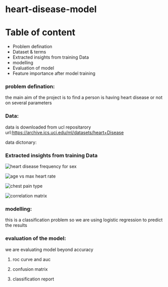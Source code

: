 # heart-disease-model

# Table of content
* Problem defination
* Dataset & terms
* Extracted insights from training Data
* modelling
* Evaluation of model
* Feature importance after model training

### problem defination: 
the main aim of the project is to find a person is having heart disease or not on several parameters

### Data:
data is downloaded from ucl repositarory url:https://archive.ics.uci.edu/ml/datasets/heart+Disease

data dictonary:

### Extracted insights from training Data

![heart disease frequency for sex](https://user-images.githubusercontent.com/69007287/89014016-887de900-d332-11ea-848a-67414130b81a.png)


![age vs max heart rate](https://user-images.githubusercontent.com/69007287/89014554-4dc88080-d333-11ea-92ca-0d158662f065.png)


![chest pain type](https://user-images.githubusercontent.com/69007287/89014945-e7902d80-d333-11ea-8643-c658f06de505.png)


![correlation matrix](https://user-images.githubusercontent.com/69007287/89015416-a0566c80-d334-11ea-9aed-c9c9ecbc6e6c.png)

### modelling:

this is a classification problem so we are using logistic regression to predict the results

### evaluation of the model:
we are evaluating model beyond accuracy

1) roc curve and auc

2) confusion matrix

3) classification report



